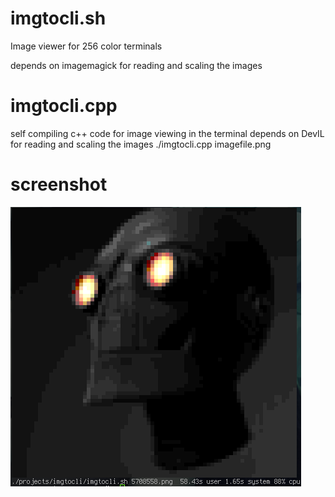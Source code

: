 # imgtocli.sh
Image viewer for 256 color terminals

depends on imagemagick for reading and scaling the images

# imgtocli.cpp
self compiling c++ code for image viewing in the terminal
depends on DevIL for reading and scaling the images
./imgtocli.cpp imagefile.png

# screenshot
![imgtocli.sh](/screenshots/screenshot_1460111482.png?raw=true)
